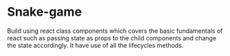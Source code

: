 # Snake-game
Build using react class components which covers the basic fundamentals of react such as passing state as props to the child components and change the state accordingly.
It have use of all the lifecycles methods.
